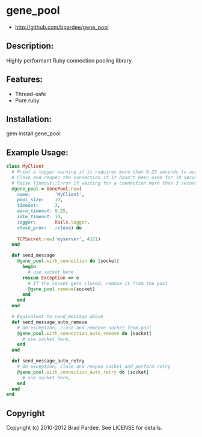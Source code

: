 # gene_pool

* http://github.com/bpardee/gene_pool

## Description:

Highly performant Ruby connection pooling library.

## Features:

* Thread-safe
* Pure ruby

## Installation:

  gem install gene_pool

## Example Usage:

~~~ruby
class MyClient
  # Print a logger warning if it requires more than 0.25 seconds to acquire a connection.
  # Close and reopen the connection if it hasn't been used for 10 seconds.
  # Raise Timeout::Error if waiting for a connection more than 3 seconds.
  @gene_pool = GenePool.new(
    name:         'MyClient',
    pool_size:    10,
    timeout:      3,
    warn_timeout: 0.25,
    idle_timeout: 10,
    logger:       Rails.logger,
    close_proc:   :close) do
    
    TCPSocket.new('myserver', 4321)
  end

  def send_message
    @gene_pool.with_connection do |socket|
      begin
        # use socket here
      rescue Exception => e
        # If the socket gets closed, remove it from the pool
        @gene_pool.remove(socket)
      end
    end
  end

  # Equivalent to send_message above
  def send_message_auto_remove
    # On exception, close and remeove socket from pool
    @gene_pool.with_connection_auto_remove do |socket|
      # use socket here,
    end
  end

  def send_message_auto_retry
    # On exception, close and reopen socket and perform retry
    @gene_pool.with_connection_auto_retry do |socket|
      # use socket here,
    end
  end
end
~~~

## Copyright

Copyright (c) 2010-2012 Brad Pardee. See LICENSE for details.
